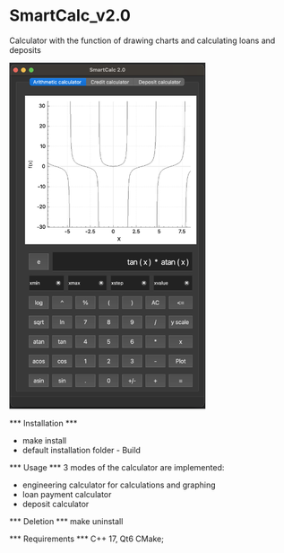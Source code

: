 # SmartCalc_v2.0
Calculator with the function of drawing charts and calculating loans and deposits

<img src="materials/mainwindow.png" alt="preview" width="350">

*** Installation *** 

 - make install
 - default installation folder - Build
 
*** Usage ***
3 modes of the calculator are implemented:
 - engineering calculator for calculations and graphing
 - loan payment calculator
 - deposit calculator

*** Deletion ***
make uninstall

*** Requirements ***
C++ 17, Qt6 CMake;
